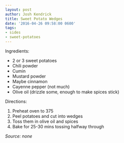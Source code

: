 ```yaml
---
layout: post
author: Josh Kendrick
title: Sweet Potato Wedges
date: '2016-04-26 09:58:00 0600'
tags:
- sides
- sweet-potatoes
---
```


Ingredients:
* 2 or 3 sweet potatoes
* Chili powder
* Cumin
* Mustard powder
* Maybe cinnamon
* Cayenne pepper (not much)
* Olive oil (drizzle some, enough to make spices stick)

Directions:
1. Preheat oven to 375
2. Peel potatoes and cut into wedges
3. Toss them in olive oil and spices
4. Bake for 25-30 mins tossing halfway through

*Source: none*